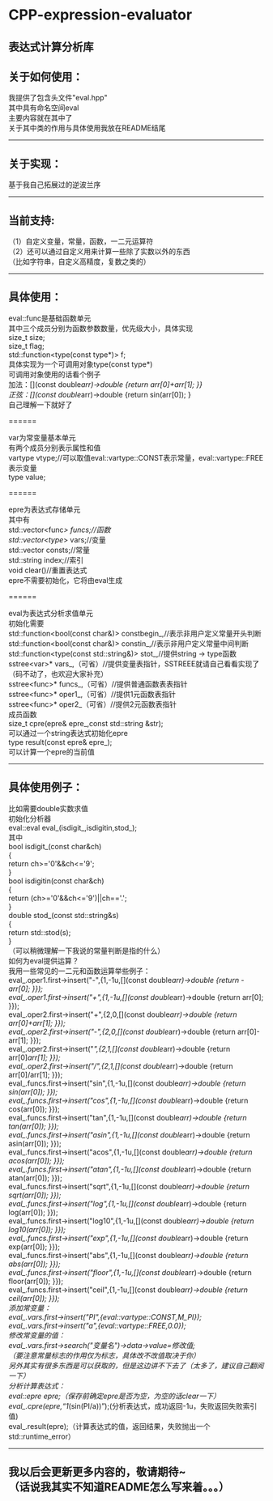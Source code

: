 # CPP-expression-evaluator
表达式计算分析库
-----------------------------------------------
关于如何使用：
----------------------------------------------
我提供了包含头文件"eval.hpp"<br>
其中具有命名空间eval<br>
主要内容就在其中了<br>
关于其中类的作用与具体使用我放在README结尾

-----------------------------------------------
关于实现：
----------------------------------------------
基于我自己拓展过的逆波兰序

---------------------------------------------
当前支持:
----------------------------------------------
  （1）自定义变量，常量，函数，一二元运算符<br>
  （2）还可以通过自定义用来计算一些除了实数以外的东西<br>
  （比如字符串，自定义高精度，复数之类的）
  
------------------------------------------------
具体使用：
----------------------------------------------

eval::func是基础函数单元<br>
其中三个成员分别为函数参数数量，优先级大小，具体实现<br>
size_t size;<br>
size_t flag;<br>
std::function<type(const type*)> f;<br>
具体实现为一个可调用对象type(const type*)<br>
可调用对象使用的话看个例子<br>
加法：[](const double*arr)->double {return arr[0]+arr[1]; }}<br>
正弦：[](const double*arr)->double {return sin(arr[0]); }<br>
自己理解一下就好了

======

var为常变量基本单元<br>
有两个成员分别表示属性和值<br>
vartype vtype;//可以取值eval::vartype::CONST表示常量，eval::vartype::FREE表示变量<br>
type value;

======

epre为表达式存储单元<br>
其中有<br>
std::vector<func<type>*> funcs;//函数<br>
std::vector<type*> vars;//变量<br>
std::vector<type> consts;//常量<br>
std::string index;//索引<br>
void clear()//重置表达式<br>
epre不需要初始化，它将由eval生成

======

eval为表达式分析求值单元<br>
初始化需要<br>
std::function<bool(const char&)> constbegin_,//表示非用户定义常量开头判断<br>
std::function<bool(const char&)> constin_,//表示非用户定义常量中间判断<br>
std::function<type(const std::string&)> stot_,//提供string -> type函数<br>
sstree<var<type>>* vars_,（可省）//提供变量表指针，SSTREEE就请自己看看实现了（码不动了，也欢迎大家补充）<br>
sstree<func<type>>* funcs_,（可省）//提供普通函数表表指针<br>
sstree<func<type>>* oper1_,（可省）//提供1元函数表指针<br>
sstree<func<type>>* oper2_（可省）//提供2元函数表指针<br>
成员函数<br>
size_t cpre(epre<type>& epre_,const std::string &str);<br>
可以通过一个string表达式初始化epre<br>
type result(const epre<type>& epre_);<br>
可以计算一个epre的当前值

----------------------------------------------

具体使用例子：
-------------
比如需要double实数求值<br>
初始化分析器<br>
eval::eval<double> eval_(isdigit_,isdigitin,stod_);<br>
其中<br>
bool isdigit_(const char&ch)<br>
{<br>
    return ch>='0'&&ch<='9';<br>
}<br>
bool isdigitin(const char&ch)<br>
{<br>
    return (ch>='0'&&ch<='9')||ch=='.';<br>
}<br>
double stod_(const std::string&s)<br>
{<br>
    return std::stod(s);<br>
}<br>
（可以稍微理解一下我说的常量判断是指的什么）<br>
如何为eval提供运算？<br>
我用一些常见的一二元和函数运算举些例子：<br>
    eval_.oper1.first->insert("-",{1,-1u,[](const double*arr)->double {return -arr[0]; }});<br>
    eval_.oper1.first->insert("+",{1,-1u,[](const double*arr)->double {return arr[0]; }});<br>
    eval_.oper2.first->insert("+",{2,0,[](const double*arr)->double {return arr[0]+arr[1]; }});<br>
    eval_.oper2.first->insert("-",{2,0,[](const double*arr)->double {return arr[0]-arr[1]; }});<br>
    eval_.oper2.first->insert("*",{2,1,[](const double*arr)->double {return arr[0]*arr[1]; }});<br>
    eval_.oper2.first->insert("/",{2,1,[](const double*arr)->double {return arr[0]/arr[1]; }});<br>
    eval_.funcs.first->insert("sin",{1,-1u,[](const double*arr)->double {return sin(arr[0]); }});<br>
    eval_.funcs.first->insert("cos",{1,-1u,[](const double*arr)->double {return cos(arr[0]); }});<br>
    eval_.funcs.first->insert("tan",{1,-1u,[](const double*arr)->double {return tan(arr[0]); }});<br>
    eval_.funcs.first->insert("asin",{1,-1u,[](const double*arr)->double {return asin(arr[0]); }});<br>
    eval_.funcs.first->insert("acos",{1,-1u,[](const double*arr)->double {return acos(arr[0]); }});<br>
    eval_.funcs.first->insert("atan",{1,-1u,[](const double*arr)->double {return atan(arr[0]); }});<br>
    eval_.funcs.first->insert("sqrt",{1,-1u,[](const double*arr)->double {return sqrt(arr[0]); }});<br>
    eval_.funcs.first->insert("log",{1,-1u,[](const double*arr)->double {return log(arr[0]); }});<br>
    eval_.funcs.first->insert("log10",{1,-1u,[](const double*arr)->double {return log10(arr[0]); }});<br>
    eval_.funcs.first->insert("exp",{1,-1u,[](const double*arr)->double {return exp(arr[0]); }});<br>
    eval_.funcs.first->insert("abs",{1,-1u,[](const double*arr)->double {return abs(arr[0]); }});<br>
    eval_.funcs.first->insert("floor",{1,-1u,[](const double*arr)->double {return floor(arr[0]); }});<br>
    eval_.funcs.first->insert("ceil",{1,-1u,[](const double*arr)->double {return ceil(arr[0]); }});<br>
添加常变量：<br>
    eval_.vars.first->insert("PI",{eval::vartype::CONST,M_PI});<br>
    eval_.vars.first->insert("a",{eval::vartype::FREE,0.0});<br>
修改常变量的值：<br>
    eval_.vars.first->search("变量名")->data->value=修改值;<br>
    （要注意常量标志的作用仅为标志，具体改不改值取决于你）<br>
    另外其实有很多东西是可以获取的，但是这边讲不下去了（太多了，建议自己翻阅一下）<br>
分析计算表达式：<br>
    eval::epre<double> epre;（保存前确定epre是否为空，为空的话clear一下）<br>
    eval_.cpre(epre,“1*(sin(PI/a))”);(分析表达式，成功返回-1u，失败返回失败索引值)<br>
    eval_.result(epre);（计算表达式的值，返回结果，失败抛出一个std::runtime_error）<br>
    
-----------------------------------------------
我以后会更新更多内容的，敬请期待~<br>
（话说我其实不知道README怎么写来着。。。）
-----------------------------------------------
